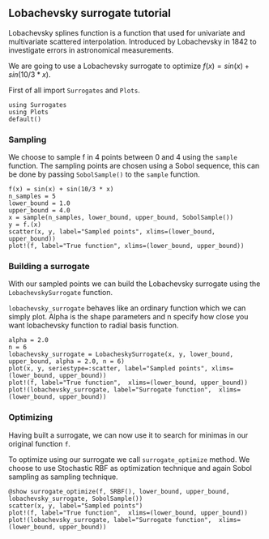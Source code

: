 ## Lobachevsky surrogate tutorial

Lobachevsky splines function is a function that used for univariate and multivariate scattered interpolation. Introduced by Lobachevsky in 1842 to investigate errors in astronomical measurements.

We are going to use a Lobachevsky surrogate to optimize $f(x)=sin(x)+sin(10/3 * x)$.

First of all import `Surrogates` and `Plots`.
```@example LobachevskySurrogate_tutorial
using Surrogates
using Plots
default()
```
### Sampling

We choose to sample f in 4 points between 0 and 4 using the `sample` function. The sampling points are chosen using a Sobol sequence, this can be done by passing `SobolSample()` to the `sample` function.

```@example LobachevskySurrogate_tutorial
f(x) = sin(x) + sin(10/3 * x)
n_samples = 5
lower_bound = 1.0
upper_bound = 4.0
x = sample(n_samples, lower_bound, upper_bound, SobolSample())
y = f.(x)
scatter(x, y, label="Sampled points", xlims=(lower_bound, upper_bound))
plot!(f, label="True function", xlims=(lower_bound, upper_bound))
```
### Building a surrogate

With our sampled points we can build the Lobachevsky surrogate using the `LobachevskySurrogate` function.

`lobachevsky_surrogate` behaves like an ordinary function which we can simply plot. Alpha is the shape parameters and n specify how close you want lobachevsky function to radial basis function.

```@example LobachevskySurrogate_tutorial
alpha = 2.0
n = 6
lobachevsky_surrogate = LobacheskySurrogate(x, y, lower_bound, upper_bound, alpha = 2.0, n = 6)
plot(x, y, seriestype=:scatter, label="Sampled points", xlims=(lower_bound, upper_bound))
plot!(f, label="True function",  xlims=(lower_bound, upper_bound))
plot!(lobachevsky_surrogate, label="Surrogate function",  xlims=(lower_bound, upper_bound))
```
### Optimizing
Having built a surrogate, we can now use it to search for minimas in our original function `f`.

To optimize using our surrogate we call `surrogate_optimize` method. We choose to use Stochastic RBF as optimization technique and again Sobol sampling as sampling technique.

```@example LobachevskySurrogate_tutorial
@show surrogate_optimize(f, SRBF(), lower_bound, upper_bound, lobachevsky_surrogate, SobolSample())
scatter(x, y, label="Sampled points")
plot!(f, label="True function",  xlims=(lower_bound, upper_bound))
plot!(lobachevsky_surrogate, label="Surrogate function",  xlims=(lower_bound, upper_bound))
```
